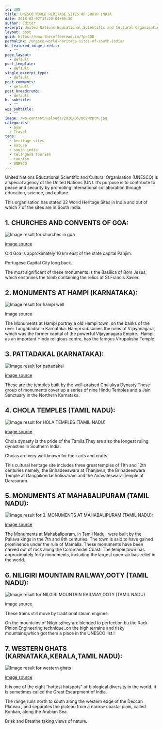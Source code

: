 ```yaml
---
id: 308
title: UNESCO WORLD HERITAGE SITES OF SOUTH INDIA
date: 2018-02-07T17:20:04+05:30
author: Editor
excerpt: United Nations Educational,Scientific and Cultural Organisation (UNESCO) is a special agency of the United Nations (UN). It’s purpose is to contribute to peace and security by promoting international collaboration through education, science, and culture.
layout: post
guid: https://www.thecoffeeread.in/?p=308
permalink: /unesco-world-heritage-sites-of-south-india/
bs_featured_image_credit:
  - ""
page_layout:
  - default
post_template:
  - default
single_excerpt_type:
  - default
post_comments:
  - default
post_breadcrumb:
  - default
bs_subtitle:
  - ""
wps_subtitle:
  - ""
image: /wp-content/uploads/2018/05/p02wzptm.jpg
categories:
  - Gyan
  - Travel
tags:
  - heritage sites
  - nature
  - south india
  - telangana tourism
  - tourism
  - UNESCO
---
```

United Nations Educational,Scientific and Cultural Organisation (UNESCO) is a special agency of the United Nations (UN). It’s purpose is to contribute to peace and security by promoting international collaboration through education, science, and culture.

This organisation has stated 32 World Heritage Sites in India and out of which 7 of the sites are in South India.

## **1. CHURCHES AND CONVENTS OF GOA:**

![Image result for churches in goa](http://icchurchpanjim.com/wp-content/uploads/2017/08/immaculate-conception-church-panjim.jpg) 

[image source](https://www.google.co.in/search?biw=1350&bih=617&tbs=isz%3Alt%2Cislt%3Axga&tbm=isch&sa=1&ei=RFXsWsaiIMn6vgTtjaz4Ag&q=churches+in+goa&oq=chueches+in&gs_l=psy-ab.3.0.0i13k1l10.49474.52094.0.53737.13.13.0.0.0.0.200.1542.0j8j1.10.0....0...1c.1.64.psy-ab..3.9.1540.0..0j0i67k1j0i10k1.141.Auca6rk_vsU#imgrc=GYLFN5sxackvTM:)

Old Goa is approximately 10 km east of the state capital Panjim.

Portugese Capital City long back.

The most significant of these monuments is the Basilica of Bom Jesus, which enshrines the tomb containing the relics of St.Francis Xavier.

## 2. MONUMENTS AT HAMPI (KARNATAKA):

![Image result for hampi well](https://upload.wikimedia.org/wikipedia/commons/d/d5/A_step_well_at_Hampi_Hindu_temple_sight_architecture_and_culture.jpg) 

image source

The Monuments at Hampi portray a old Hampi town, on the banks of the river Tungabadra in Karnataka. Hampi subsumes the ruins of Vijayanagara, which was the former capital of the powerful Vijayanagara Empire.  Hampi, as an important Hindu religious centre, has the famous Virupaksha Temple.

## 3. PATTADAKAL (KARNATAKA):

![Image result for pattadakal](http://gomowgli.in/blog/wp-content/uploads/2015/02/Temple_Pattadakal.jpg) 

[image source](https://www.google.co.in/search?biw=1350&bih=617&tbs=isz%3Alt%2Cislt%3Axga&tbm=isch&sa=1&ei=6FTsWujcL8jtvATXj5vYDg&q=pattadakal&oq=pattadakal&gs_l=psy-ab.3..0j0i67k1j0l8.37963.40903.0.41184.10.9.0.1.1.0.193.1038.0j6.6.0....0...1c.1.64.psy-ab..3.7.1050....0.vB1AuiQ7kmg#imgrc=yqbnO-sMyKkPOM:)

These are the temples built by the well-praised Chalukya Dynasty.These group of monuments cover up a series of nine Hindu Temples and a Jain Sanctuary in the Northern Karnataka.

## **4. CHOLA TEMPLES (TAMIL NADU):**

![Image result for HOLA TEMPLES (TAMIL NADU)](https://3.bp.blogspot.com/-bIxuc2GO3IQ/VuO3Z0itdkI/AAAAAAAAIeo/2TZnRoefahIRwvrfQ5CVR_vM6X-_-z2eQ/s1600/XmVTRR5.jpg) 

[image source](https://www.google.co.in/search?biw=1350&bih=617&tbs=isz%3Alt%2Cislt%3Axga&tbm=isch&sa=1&ei=ulTsWsyvCobkvgTCspmgAw&q=HOLA+TEMPLES+%28TAMIL+NADU%29&oq=HOLA+TEMPLES+%28TAMIL+NADU%29&gs_l=psy-ab.3...44843.44843.0.45358.1.1.0.0.0.0.166.166.0j1.1.0....0...1c.1.64.psy-ab..0.0.0....0.aFg2Mb3IzmU#imgrc=X7hGdg1PP1cq1M:)

Chola dynasty is the pride of the Tamils.They are also the longest ruling dynasties in Southern India.

Cholas are very well known for their arts and crafts

This cultural heritage site includes three great temples of 11th and 12th centuries namely, the Brihadeeswara at Thanjavur, the Brihadeeswara Temple at Gangaikondacholisvaram and the Airavateswara Temple at Darasuram.

## **5. MONUMENTS AT MAHABALIPURAM (TAMIL NADU):**

![Image result for 3. MONUMENTS AT MAHABALIPURAM (TAMIL NADU):](https://i.ytimg.com/vi/mwDi_e_zqKI/maxresdefault.jpg) 

[image source](https://www.google.co.in/search?biw=1350&bih=617&tbs=isz%3Alt%2Cislt%3Axga&tbm=isch&sa=1&ei=ilTsWsbYIIfPvgSF176IAw&q=3.+MONUMENTS+AT+MAHABALIPURAM+%28TAMIL+NADU%29%3A&oq=3.+MONUMENTS+AT+MAHABALIPURAM+%28TAMIL+NADU%29%3A&gs_l=psy-ab.3...46003.46003.0.46328.1.1.0.0.0.0.158.158.0j1.1.0....0...1c.1.64.psy-ab..0.0.0....0.NYBWAsaL4Ho#imgrc=JFa6u3758WwQeM:)

The Monuments at Mahabalipuram, in Tamil Nadu,  were built by the Pallava kings in the 7th and 8th centuries. The town is said to have gained prominence under the rule of Mamalla. These monuments have been carved out of rock along the Coromandel Coast. The temple town has approximately forty monuments, including the largest open-air bas-relief in the world.

## **6. NILIGIRI MOUNTAIN RAILWAY,OOTY (TAMIL NADU):**

![Image result for NILGIRI MOUNTAIN RAILWAY,OOTY (TAMIL NADU)](https://4.bp.blogspot.com/-1qdimN8NPys/V5GzwaGrZYI/AAAAAAAALfs/-4OKaEPAw_cgZexvMt1OpEyeRmtfZG_WwCLcB/s1600/nilgiri-mountain-railway-toy-train.jpeg) 

[image source](https://www.google.co.in/search?biw=1350&bih=617&tbs=isz%3Alt%2Cislt%3Axga&tbm=isch&sa=1&ei=WFTsWrXVGcv2vAT_6qf4CQ&q=NILIGIRI+MOUNTAIN+RAILWAY%2COOTY+%28TAMIL+NADU%29&oq=NILIGIRI+MOUNTAIN+RAILWAY%2COOTY+%28TAMIL+NADU%29&gs_l=psy-ab.3...48314.48314.0.48820.1.1.0.0.0.0.165.165.0j1.1.0....0...1c.1.64.psy-ab..0.0.0....0.nigL4ucOBl8#imgrc=bRu2JFU1_nBxeM:)

These trains still move by traditional steam engines.

On the mountains of Nilgiris;they are blended to perfection bu the Rack-Pinion Engineering technique..on the high terrains and risky mountains;which got them a place in the UNESCO list.!

## **7. WESTERN GHATS (KARNATAKA,KERALA,TAMIL NADU):**

![Image result for western ghats](http://static.dnaindia.com/sites/default/files/styles/full/public/2017/03/24/559237-western-ghats.jpg) 

[image source](https://www.google.co.in/search?q=western+ghats&tbm=isch&source=lnt&tbs=isz:lt,islt:xga&sa=X&ved=0ahUKEwigj47LiezaAhXD6Y8KHfXXC9gQpwUIHw&biw=1350&bih=617&dpr=1#imgrc=jE4CZIxrrpyt3M:)

It is one of the eight “hottest hotspots” of biological diversity in the world. It is sometimes called the Great Escarpment of India.

The range runs north to south along the western edge of the Deccan Plateau , and separates the plateau from a narrow coastal plain, called Konkan, along the Arabian Sea.

Brisk and Breathe taking views of nature.
